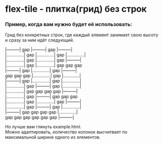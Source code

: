 flex-tile - плитка(грид) без строк
===============================
### Пример, когда вам нужно будет её использовать:
Грид без конкретных строк, где каждый элемент занимает свою высоту и сразу за ним идёт следующий.


|―――|       gap |―――|       gap |―――|  
|..............| gap |..............| gap |..............|  
|..............| gap |..............| gap |―――|  
|..............| gap |..............| gap gap gap  
|―――|       gap |..............| gap |―――|  
gap  gap gap      |..............| gap |.............|    
|―――|       gap |..............| gap |..............|  
|..............| gap |―――|       gap |..............|  
|..............| gap    gap    gap gap      |―――|  
|..............| gap |―――|       gap gap gap  
|..............| gap |..............| gap |―――|  
|..............| gap |―――|       gap |..............|  
|―――|   gap  gap gap gap |..............|  
gap gap gap gap gap gap |―――|   

Но лучше вам глянуть example.html.  
Можно адаптировать, количество колонок высчитвает по максимальной ширине одного из элементов.
